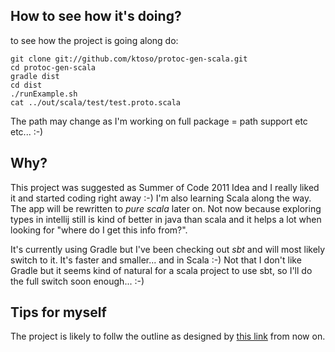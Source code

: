 How to see how it's doing?
--------------------------
to see how the project is going along do:

	git clone git://github.com/ktoso/protoc-gen-scala.git
	cd protoc-gen-scala
	gradle dist
	cd dist
	./runExample.sh
	cat ../out/scala/test/test.proto.scala

The path may change as I'm working on full package = path support etc etc... :-)

Why?
----
This project was suggested as Summer of Code 2011 Idea and I really liked it and started coding right away :-)
I'm also learning Scala along the way. The app will be rewritten to *pure scala* later on. Not now because exploring types in intellij 
still is kind of better in java than scala and it helps a lot when looking for "where do I get this info from?".

It's currently using Gradle but I've been checking out *sbt* and will most likely switch to it. It's faster and smaller... and in Scala :-) Not that I don't like Gradle but it seems kind of natural for a scala project to use sbt, so I'll do the full switch soon enough... :-)

Tips for myself
---------------
The project is likely to follw the outline as designed by <a href="http://code.google.com/p/protobuf-gwt/source/browse/trunk/protoc-gen-gwt/src/net/ltgt/gwt/protobuf/compiler/Main.java?r=15"> this link</a> from now on.


